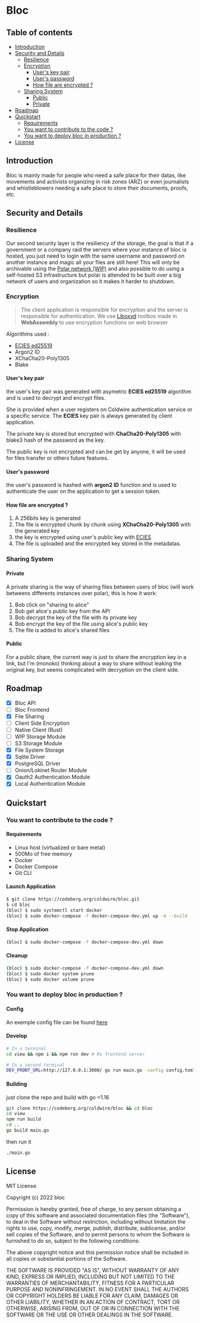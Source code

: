 # Bloc

## Table of contents

- [Introduction](#)
- [Security and Details](#)
  - [Resilience](#)
  - [Encryption](#)
    - [User's key pair](#)
    - [User's password](#)
    - [How file are encrypted ?](#)
  - [Sharing System](#)
    - [Public](#)
    - [Private](#)
- [Roadmap](#)
- [Quickstart](#)
  - [Requirements](#)
  - [You want to contribute to the code ?](#)
  - [You want to deploy bloc in production ?](#)
- [License](#)

## Introduction

Bloc is mainly made for people who need a safe place for their datas, like movements and activists organizing in risk zones (ARZ) or even journalists and whistleblowers needing a safe place to store their documents, proofs, etc.

## Security and Details

### Resilience

Our second security layer is the resiliency of the storage, the goal is that if a government or a company raid the servers where your instance of bloc is hosted, you just need to login with the same username and password on another instance and magic all your files are still here! This will only be archivable using the [Polar network (WIP)](https://codeberg.org/coldwire/polar/src/branch/main/dev/paper.md) and also possible to do using a self-hosted S3 infrastructure but polar is attended to be built over a big network of users and organization so it makes it harder to shutdown.

### Encryption

> The client application is responsible for encryption and the server is responsible for authentication. We use [Liboxyd](https://codeberg.org/coldwire/liboxyd) toolbox made in **WebAssembly** to use encryption functions on web browser

Algorithms used :
  - [ECIES ed25519](https://en.wikipedia.org/wiki/EdDSA)
  - Argon2 ID
  - XChaCha20-Poly1305
  - Blake

#### **User's key pair**

the user's key pair was generated with asymetric **ECIES ed25519** algorithm and is used to decrypt and encrypt files.

She is provided when a user registers on Coldwire authentication service or a specific service. The **ECIES** key pair is always generated by client application.

The private key is stored but encrypted with **ChaCha20-Poly1305** with blake3 hash of the password as the key.

The public key is not encrypted and can be get by anyone, it will be used for files transfer or others future features.

#### **User's password**

the user's password is hashed with **argon2 ID** function and is used to authenticate the user on the application to get a session token.

#### **How file are encrypted ?**

1. A 256bits key is generated
2. The file is encrypted chunk by chunk using **XChaCha20-Poly1305** with the generated key
3. the key is encrypted using user's public key with [ECIES](https://en.wikipedia.org/wiki/Integrated_Encryption_Scheme)
4. The file is uploaded and the encrypted key stored in the metadatas.

### Sharing System

#### Private

A private sharing is the way of sharing files between users of bloc (will work betweens differents instances over polar), this is how it work:

1. Bob click on "sharing to alice"
2. Bob get alice's public key from the API
3. Bob decrypt the key of the file with its private key
4. Bob encrypt the key of the file using alice's public key
5. The file is added to alice's shared files

#### Public

For a public share, the current way is just to share the encryption key in a link, but I'm (monoko) thinking about a way to share without leaking the original key, but seems complicated with decryption on the client side.

## Roadmap

- [x] Bloc API
- [ ] Bloc Frontend
- [x] File Sharing
- [ ] Client Side Encryption
- [ ] Native Client (Rust)
- [ ] WIP Storage Module
- [ ] S3 Storage Module
- [x] File System Storage
- [x] Sqlite Driver
- [x] PostgreSQL Driver
- [ ] Onion/Lokinet Router Module
- [x] Oauth2 Authentication Module
- [x] Local Authentication Module

## Quickstart

### You want to contribute to the code ?

#### Requirements

- Linux host (virtualized or bare metal)
- 500Mo of free memory
- Docker
- Docker Compose
- Git CLI

#### Launch Application

```sh
$ git clone https://codeberg.org/coldwire/bloc.git
$ cd bloc
(bloc) $ sudo systemctl start docker
(bloc) $ sudo docker-compose -f docker-compose-dev.yml up -d --build
```

#### Stop Application

```sh
(bloc) $ sudo docker-compose -f docker-compose-dev.yml down
```

#### Cleanup

```sh
(bloc) $ sudo docker-compose -f docker-compose-dev.yml down
(bloc) $ sudo docker system prune
(bloc) $ sudo docker volume prune
```

### You want to deploy bloc in production ?

#### Config

An exemple config file can be found [here](./exemple.config.toml)

#### Develop

```sh
# In a terminal
cd view && npm i && npm run dev # Ru frontend server

# In a second terminal
DEV_FRONT_URL=http://127.0.0.1:3000/ go run main.go -config config.toml # Run the backend while proxying requests to the frontend so you can dev without rebuilding the frontend everytime :)
```

#### Building

just clone the repo and build with go <1.16

```sh
git clone https://codeberg.org/coldwire/bloc && cd bloc
cd view
npm run build
cd ..
go build main.go
```

then run it
```sh
./main.go
```

## License

MIT License

Copyright (c) 2022 bloc

Permission is hereby granted, free of charge, to any person obtaining a copy
of this software and associated documentation files (the "Software"), to deal
in the Software without restriction, including without limitation the rights
to use, copy, modify, merge, publish, distribute, sublicense, and/or sell
copies of the Software, and to permit persons to whom the Software is
furnished to do so, subject to the following conditions:

The above copyright notice and this permission notice shall be included in all
copies or substantial portions of the Software.

THE SOFTWARE IS PROVIDED "AS IS", WITHOUT WARRANTY OF ANY KIND, EXPRESS OR
IMPLIED, INCLUDING BUT NOT LIMITED TO THE WARRANTIES OF MERCHANTABILITY,
FITNESS FOR A PARTICULAR PURPOSE AND NONINFRINGEMENT. IN NO EVENT SHALL THE
AUTHORS OR COPYRIGHT HOLDERS BE LIABLE FOR ANY CLAIM, DAMAGES OR OTHER
LIABILITY, WHETHER IN AN ACTION OF CONTRACT, TORT OR OTHERWISE, ARISING FROM,
OUT OF OR IN CONNECTION WITH THE SOFTWARE OR THE USE OR OTHER DEALINGS IN THE
SOFTWARE.
